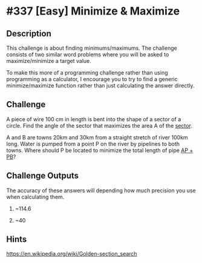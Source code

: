 # #337 [Easy] Minimize & Maximize
## Description
This challenge is about finding minimums/maximums. The challenge consists of two similar word problems where you will be asked to maximize/minimize a target value.

To make this more of a programming challenge rather than using programming as a calculator, I encourage you to try to find a generic minimize/maximize function rather than just calculating the answer directly.

## Challenge
A piece of wire 100 cm in length is bent into the shape of a sector of a circle. Find the angle of the sector that maximizes the area A of the [sector](https://i.imgur.com/M7J2Ilm.png).

A and B are towns 20km and 30km from a straight stretch of river 100km long. Water is pumped from a point P on the river by pipelines to both towns. Where should P be located to minimize the total length of pipe [AP + PB](https://i.imgur.com/efzP0Ad.png)?

## Challenge Outputs
The accuracy of these answers will depending how much precision you use when calculating them.

1. ~114.6

2. ~40

## Hints

https://en.wikipedia.org/wiki/Golden-section_search